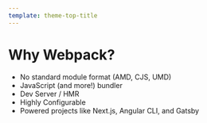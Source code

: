 ```yaml
---
template: theme-top-title
---
```


# Why Webpack?

- No standard module format (AMD, CJS, UMD)
- JavaScript (and more!) bundler
- Dev Server / HMR
- Highly Configurable
- Powered projects like Next.js, Angular CLI, and Gatsby